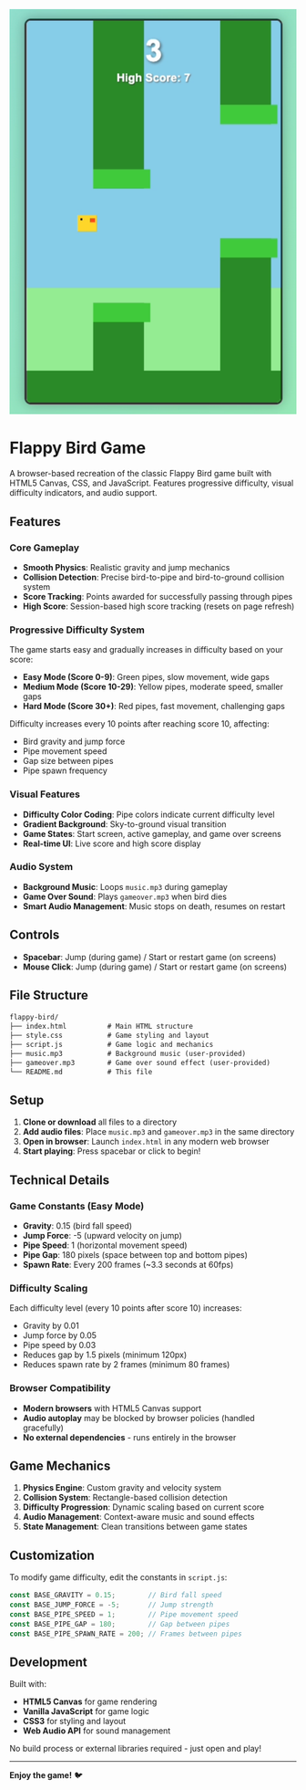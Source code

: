 ![Game Screenshot](gameplay.png)

# Flappy Bird Game

A browser-based recreation of the classic Flappy Bird game built with HTML5 Canvas, CSS, and JavaScript. Features progressive difficulty, visual difficulty indicators, and audio support.

## Features

### Core Gameplay
- **Smooth Physics**: Realistic gravity and jump mechanics
- **Collision Detection**: Precise bird-to-pipe and bird-to-ground collision system
- **Score Tracking**: Points awarded for successfully passing through pipes
- **High Score**: Session-based high score tracking (resets on page refresh)

### Progressive Difficulty System
The game starts easy and gradually increases in difficulty based on your score:

- **Easy Mode (Score 0-9)**: Green pipes, slow movement, wide gaps
- **Medium Mode (Score 10-29)**: Yellow pipes, moderate speed, smaller gaps  
- **Hard Mode (Score 30+)**: Red pipes, fast movement, challenging gaps

Difficulty increases every 10 points after reaching score 10, affecting:
- Bird gravity and jump force
- Pipe movement speed
- Gap size between pipes
- Pipe spawn frequency

### Visual Features
- **Difficulty Color Coding**: Pipe colors indicate current difficulty level
- **Gradient Background**: Sky-to-ground visual transition
- **Game States**: Start screen, active gameplay, and game over screens
- **Real-time UI**: Live score and high score display

### Audio System
- **Background Music**: Loops `music.mp3` during gameplay
- **Game Over Sound**: Plays `gameover.mp3` when bird dies
- **Smart Audio Management**: Music stops on death, resumes on restart

## Controls

- **Spacebar**: Jump (during game) / Start or restart game (on screens)
- **Mouse Click**: Jump (during game) / Start or restart game (on screens)

## File Structure

```
flappy-bird/
├── index.html          # Main HTML structure
├── style.css           # Game styling and layout
├── script.js           # Game logic and mechanics
├── music.mp3           # Background music (user-provided)
├── gameover.mp3        # Game over sound effect (user-provided)
└── README.md           # This file
```

## Setup

1. **Clone or download** all files to a directory
2. **Add audio files**: Place `music.mp3` and `gameover.mp3` in the same directory
3. **Open in browser**: Launch `index.html` in any modern web browser
4. **Start playing**: Press spacebar or click to begin!

## Technical Details

### Game Constants (Easy Mode)
- **Gravity**: 0.15 (bird fall speed)
- **Jump Force**: -5 (upward velocity on jump)
- **Pipe Speed**: 1 (horizontal movement speed)
- **Pipe Gap**: 180 pixels (space between top and bottom pipes)
- **Spawn Rate**: Every 200 frames (~3.3 seconds at 60fps)

### Difficulty Scaling
Each difficulty level (every 10 points after score 10) increases:
- Gravity by 0.01
- Jump force by 0.05
- Pipe speed by 0.03
- Reduces gap by 1.5 pixels (minimum 120px)
- Reduces spawn rate by 2 frames (minimum 80 frames)

### Browser Compatibility
- **Modern browsers** with HTML5 Canvas support
- **Audio autoplay** may be blocked by browser policies (handled gracefully)
- **No external dependencies** - runs entirely in the browser

## Game Mechanics

1. **Physics Engine**: Custom gravity and velocity system
2. **Collision System**: Rectangle-based collision detection
3. **Difficulty Progression**: Dynamic scaling based on current score
4. **Audio Management**: Context-aware music and sound effects
5. **State Management**: Clean transitions between game states

## Customization

To modify game difficulty, edit the constants in `script.js`:

```javascript
const BASE_GRAVITY = 0.15;        // Bird fall speed
const BASE_JUMP_FORCE = -5;       // Jump strength  
const BASE_PIPE_SPEED = 1;        // Pipe movement speed
const BASE_PIPE_GAP = 180;        // Gap between pipes
const BASE_PIPE_SPAWN_RATE = 200; // Frames between pipes
```

## Development

Built with:
- **HTML5 Canvas** for game rendering
- **Vanilla JavaScript** for game logic
- **CSS3** for styling and layout
- **Web Audio API** for sound management

No build process or external libraries required - just open and play!

---

**Enjoy the game!** 🐦